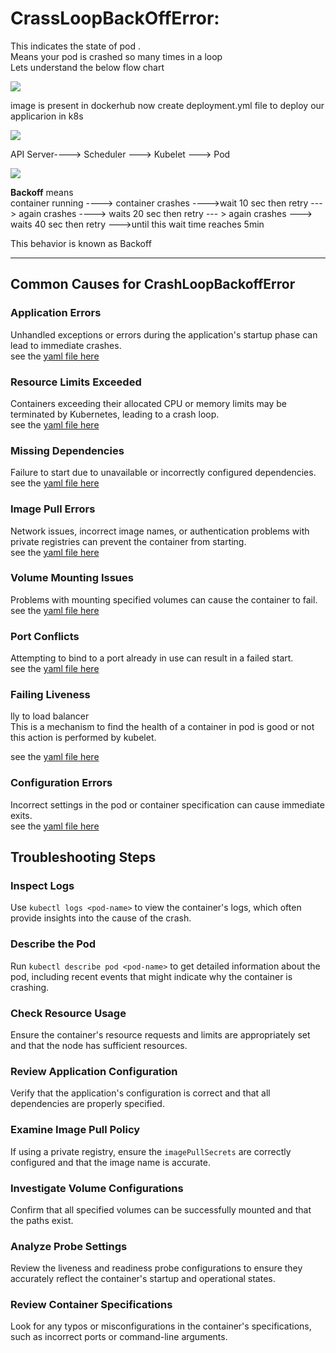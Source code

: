 # CrassLoopBackOffError: 
This indicates the state of pod .  
Means your pod is crashed so many times in a loop   
Lets understand the below flow chart 

![](https://devopscube.com/wp-content/uploads/2022/10/docker-build-workflow.png)  

image is present in dockerhub now create deployment.yml file to deploy our applicarion in k8s

![](https://container.training/images/kubectl-create-deployment-slideshow/05.svg)

API Server----> Scheduler ---> Kubelet ---> Pod  

![](https://komodor.com/wp-content/webp-express/webp-images/uploads/2021/09/crashloopbackoff-1024x471.png.webp)  

__Backoff__ means   
container running   ----> container crashes ---->wait 10 sec then retry  --- > again crashes ----> waits 20 sec then retry --- > again crashes ---> waits 40 sec then retry --->until this wait time reaches 5min   

This behavior is known as Backoff 

--------  

## Common Causes for CrashLoopBackoffError

### Application Errors

Unhandled exceptions or errors during the application's startup phase can lead to immediate crashes.  
see the [yaml file here ](/Error_Handling/2_CrashLoopBackOffError/1_Application_errors.yml) 

### Resource Limits Exceeded

Containers exceeding their allocated CPU or memory limits may be terminated by Kubernetes, leading to a crash loop.  
see the [yaml file here ](/Error_Handling/2_CrashLoopBackOffError/2_Resource_limited.yml) 

### Missing Dependencies

Failure to start due to unavailable or incorrectly configured dependencies.  
see the [yaml file here ](/Error_Handling/2_CrashLoopBackOffError/3_missing_dependencies.yml) 

### Image Pull Errors

Network issues, incorrect image names, or authentication problems with private registries can prevent the container from starting.  
see the [yaml file here ](/Error_Handling/2_CrashLoopBackOffError/4_imagepull_errors.yml) 

### Volume Mounting Issues

Problems with mounting specified volumes can cause the container to fail.  
see the [yaml file here ](/Error_Handling/2_CrashLoopBackOffError/5_volume_mount_error.yml) 

### Port Conflicts

Attempting to bind to a port already in use can result in a failed start.  
see the [yaml file here ](/Error_Handling/2_CrashLoopBackOffError/7_failing_liveness.yml) 

### Failing Liveness  
lly to load balancer  
This is a mechanism to find the health of a container in pod is good or not this action is  performed by kubelet.

see the [yaml file here ](/Error_Handling/2_CrashLoopBackOffError/7_failing_liveness.yml) 

### Configuration Errors

Incorrect settings in the pod or container specification can cause immediate exits.   
see the [yaml file here ](/Error_Handling/2_CrashLoopBackOffError/8_configuration_errors.yml) 


## Troubleshooting Steps

### Inspect Logs

Use `kubectl logs <pod-name>` to view the container's logs, which often provide insights into the cause of the crash.

### Describe the Pod

Run `kubectl describe pod <pod-name>` to get detailed information about the pod, including recent events that might indicate why the container is crashing.

### Check Resource Usage

Ensure the container's resource requests and limits are appropriately set and that the node has sufficient resources.

### Review Application Configuration

Verify that the application's configuration is correct and that all dependencies are properly specified.

### Examine Image Pull Policy

If using a private registry, ensure the `imagePullSecrets` are correctly configured and that the image name is accurate.

### Investigate Volume Configurations

Confirm that all specified volumes can be successfully mounted and that the paths exist.

### Analyze Probe Settings

Review the liveness and readiness probe configurations to ensure they accurately reflect the container's startup and operational states.

### Review Container Specifications

Look for any typos or misconfigurations in the container's specifications, such as incorrect ports or command-line arguments.



